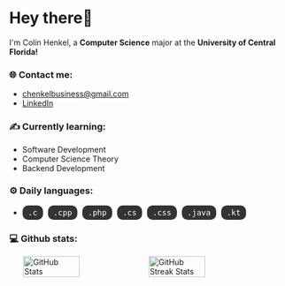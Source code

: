 # Hey there👋

I'm Colin Henkel, a **Computer Science** major at the **University of Central Florida!**

### 🌐 Contact me:

- chenkelbusiness@gmail.com
- [LinkedIn](https://www.linkedin.com/in/colin-henkel-ba84522b6/)

### ✍️ Currently learning:

- Software Development
- Computer Science Theory
- Backend Development

### ⚙️ Daily languages:
<style>
  .badge {
    background-color: #333;
    color: white;
    padding: 5px 10px;
    border-radius: 10px;
    font-family: monospace;
    margin-right: 5px;
    display: inline-block;
  }
</style>
- <span class="badge">.c</span> <span class="badge">.cpp</span> <span class="badge">.php</span> <span class="badge">.cs</span> <span class="badge">.css</span> <span class="badge">.java</span> <span class="badge">.kt</span>

### 💻 Github stats:

<div style="display: flex; justify-content: center;">
    <img src="https://github-readme-stats.vercel.app/api?username=ColinHenkel&show_icons=true&theme=radical" alt="GitHub Stats" style="width: 45%;">
    <img src="https://github-readme-streak-stats.herokuapp.com/?user=ColinHenkel&theme=dark" alt="GitHub Streak Stats" style="width: 45%;">
</div>





<!--
Here are some ideas to get you started:

- 🔭 I’m currently working on ...
- 🌱 I’m currently learning ...
- 👯 I’m looking to collaborate on ...
- 🤔 I’m looking for help with ...
- 💬 Ask me about ...
- 
- 😄 Pronouns: ...
- ⚡ Fun fact: ...
-->
